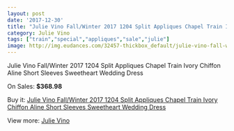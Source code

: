 ```yaml
---
layout: post
date: '2017-12-30'
title: "Julie Vino Fall/Winter 2017 1204 Split Appliques Chapel Train Ivory Chiffon Aline Short Sleeves Sweetheart Wedding Dress"
category: Julie Vino
tags: ["train","special","appliques","sale","julie"]
image: http://img.eudances.com/32457-thickbox_default/julie-vino-fall-winter-2017-1204-split-appliques-chapel-train-ivory-chiffon-aline-short-sleeves-sweetheart-wedding-dress.jpg
---
```

Julie Vino Fall/Winter 2017 1204 Split Appliques Chapel Train Ivory Chiffon Aline Short Sleeves Sweetheart Wedding Dress

On Sales: **$368.98**
<a href="https://www.eudances.com/en/julie-vino/10061-julie-vino-fall-winter-2017-1204-split-appliques-chapel-train-ivory-chiffon-aline-short-sleeves-sweetheart-wedding-dress.html"><amp-img layout="responsive" width="600" height="600" src="//img.eudances.com/32457-thickbox_default/julie-vino-fall-winter-2017-1204-split-appliques-chapel-train-ivory-chiffon-aline-short-sleeves-sweetheart-wedding-dress.jpg" alt="Julie Vino Fall/Winter 2017 1204 Split Appliques Chapel Train Ivory Chiffon Aline Short Sleeves Sweetheart Wedding Dress 0" /></a>
<a href="https://www.eudances.com/en/julie-vino/10061-julie-vino-fall-winter-2017-1204-split-appliques-chapel-train-ivory-chiffon-aline-short-sleeves-sweetheart-wedding-dress.html"><amp-img layout="responsive" width="600" height="600" src="//img.eudances.com/32459-thickbox_default/julie-vino-fall-winter-2017-1204-split-appliques-chapel-train-ivory-chiffon-aline-short-sleeves-sweetheart-wedding-dress.jpg" alt="Julie Vino Fall/Winter 2017 1204 Split Appliques Chapel Train Ivory Chiffon Aline Short Sleeves Sweetheart Wedding Dress 1" /></a>
<a href="https://www.eudances.com/en/julie-vino/10061-julie-vino-fall-winter-2017-1204-split-appliques-chapel-train-ivory-chiffon-aline-short-sleeves-sweetheart-wedding-dress.html"><amp-img layout="responsive" width="600" height="600" src="//img.eudances.com/32458-thickbox_default/julie-vino-fall-winter-2017-1204-split-appliques-chapel-train-ivory-chiffon-aline-short-sleeves-sweetheart-wedding-dress.jpg" alt="Julie Vino Fall/Winter 2017 1204 Split Appliques Chapel Train Ivory Chiffon Aline Short Sleeves Sweetheart Wedding Dress 2" /></a>

Buy it: [Julie Vino Fall/Winter 2017 1204 Split Appliques Chapel Train Ivory Chiffon Aline Short Sleeves Sweetheart Wedding Dress](https://www.eudances.com/en/julie-vino/10061-julie-vino-fall-winter-2017-1204-split-appliques-chapel-train-ivory-chiffon-aline-short-sleeves-sweetheart-wedding-dress.html "Julie Vino Fall/Winter 2017 1204 Split Appliques Chapel Train Ivory Chiffon Aline Short Sleeves Sweetheart Wedding Dress")

View more: [Julie Vino](https://www.eudances.com/en/100-julie-vino "Julie Vino")